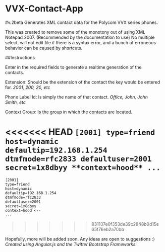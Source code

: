 VVX-Contact-App
===============
#v.2beta
Generates XML contact data for the Polycom VVX series phones.  

This was created to remove some of the monotony out of using XML Notepad 2007. (Recommended by the documentation to use)
No multiple select, will not edit file if there is a syntax error, and a bunch of erroneous behavior can be caused by shortcuts.

##Instructions

Enter in the required fields to generate a realtime generation of the contacts. 

Extension: Should be the extension of the contact the key would be entered for. *2001, 200, 20, etc*

Phone Label Id: Is simply the name of that contact.  *Office, John, John Smith, etc*

Context Group: Is the group in which the contacts are located.  

<<<<<<< HEAD
	```
		[2001]
		type=friend
		host=dynamic
		defaultip=192.168.1.254
		dtmfmode=rfc2833
		defaultuser=2001
		secret=1x8dbyy
		**context=hood**
		...
	```
=======
	[2001]
	type=friend
	host=dynamic
	defaultip=192.168.1.254
	dtmfmode=rfc2833
	defaultuser=2001
	secret=1x8dbyy
	context=hood <--
	...

>>>>>>> 831107e0f353de39c2848b0d15e65f76eb2a70bb
	
Hopefully, more will be added soon.  Any ideas are open to suggestions :)
*Created using Angular.js and the Twitter Bootstrap Frameworks*
